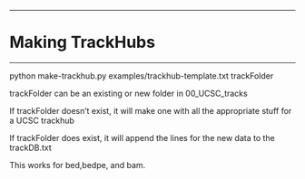 -----------------------------------------------------------------------------------------------------------------------------
# Making TrackHubs
-----------------------------------------------------------------------------------------------------------------------------

python make-trackhub.py examples/trackhub-template.txt trackFolder

trackFolder can be an existing or new folder in 00_UCSC_tracks

If trackFolder doesn’t exist, it will make one with all the appropriate stuff for a UCSC trackhub

If trackFolder does exist, it will append the lines for the new data to the trackDB.txt

This works for bed,bedpe, and bam. 
